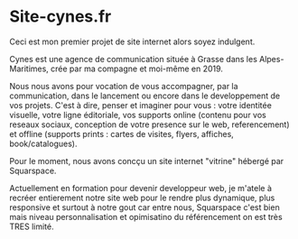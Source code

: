# Site-cynes.fr

Ceci est mon premier projet de site internet alors soyez indulgent.

Cynes est une agence de communication située à Grasse dans les Alpes-Maritimes, crée par ma compagne et moi-même en 2019. 

Nous nous avons pour vocation de vous accompagner, par la communication, dans le lancement ou encore dans le developpement de vos projets. C'est à dire, penser et imaginer pour vous : votre identitée visuelle, votre ligne éditoriale, vos supports online (contenu pour vos reseaux sociaux, conception de votre presence sur le web, referencement) et offline (supports prints : cartes de visites, flyers, affiches, book/catalogues).

Pour le moment, nous avons concçu un site internet "vitrine" hébergé par Squarspace. 

Actuellement en formation pour devenir developpeur web, je m'atele à recréer entierement notre site web pour le rendre plus dynamique, plus responsive et surtout à notre gout car entre nous, Squarspace c'est bien mais niveau personnalisation et opimisatino du référencement on est très TRES limité.
